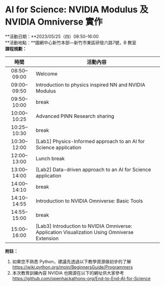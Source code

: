 # AI for Science: NVIDIA Modulus 及 NVIDIA Omniverse 實作

**活動日期：**2023/05/25（四）08:50&ndash;16:00\
**活動地點：**國網中心新竹本部—新竹市東區研發六路7號，B 教室\
**課程規劃：**

|      時間      | 活動內容 |
| :------------: | -------- |
| 08:50&ndash;09:00 | Welcome |
| 09:00&ndash;09:50 | Introduction to physics inspired NN and NVIDIA Modulus |
| 09:50&ndash;10:00 | break |
| 10:00&ndash;10:25 | Advanced PINN Research sharing |
| 10:25&ndash;10:30 | break |
| 10:30&ndash;12:00 | \[Lab1\] Physics-Informed approach to an AI for Science application |
| 12:00&ndash;13:00 | Lunch break |
| 13:00&ndash;14:00 | \[Lab2\] Data-driven approach to an AI for Science application |
| 14:00&ndash;14:10 | break |
| 14:10&ndash;14:55 | Introduction to NVIDIA Omniverse: Basic Tools |
| 14:55&ndash;15:00 | break |
| 15:00&ndash;16:00 | \[Lab3\] Introduction to NVIDIA Omniverse: Application Visualization Using Omniverse Extension |

**附註：**
 1. 如果您不熟悉 Python，建議先透過以下教學資源做初步的了解\
    <https://wiki.python.org/moin/BeginnersGuide/Programmers>
 2. 本次教育訓練內容 NVIDIA 也開源在以下的網址供大家參考\
    <https://github.com/openhackathons-org/End-to-End-AI-for-Science>
